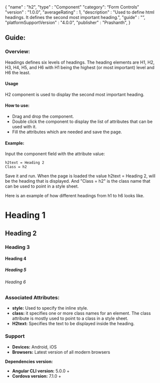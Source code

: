 {
"name" : "h2",
"type" : "Component"
"category": “Form Controls”
"version" : "1.0.0",
"averageRating" : 1,
"description" : "Used to define html headings. It defines the second most important heading.",
"guide" : "”,
"platformSupportVersion" : "4.0.0",
"publisher" : "Prashanth",
}

## Guide: 
### Overview: 
Headings defines six levels of headings. The heading elements are H1, H2, H3, H4, H5, and H6 with H1 being the highest (or most important) level and H6 the least.

#### Usage
H2 component is used to display the second most important heading.

#### How to use:   
- Drag and drop the component. 
- Double click the component to display the list of attributes that can be used with it.
- Fill the attributes which are needed and save the page.

#### Example: 
Input the component field with the attribute value:
``` 
h2text = Heading 2
Class = h2
```
Save it and run.
When the page is loaded the value h2text = Heading 2, will be the heading that is displayed. And "Class = h2" is the class name that can be used to point in a style sheet.

Here is an example of how different headings from h1 to h6 looks like.
# Heading 1
## Heading 2
### Heading 3
#### Heading 4
##### Heading 5
###### Heading 6

### Associated Attributes:
- **style:** Used to specify the inline style.
- **class:** it specifies one or more class names for an element. The class attribute is mostly used to point to a class in a style sheet.
- **H2text:** Specifies the text to be displayed inside the heading.

### Support 
- **Devices:** Android, iOS
- **Browsers:** Latest version of all modern browsers

**Dependencies version:**
- **Angular CLI version:** 5.0.0 + 
- **Cordova version:** 7.1.0 +


